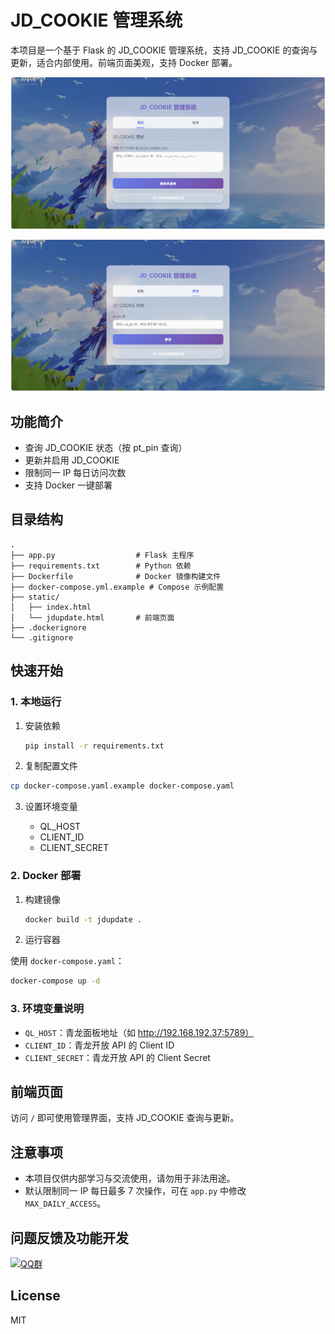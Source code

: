 # JD_COOKIE 管理系统

本项目是一个基于 Flask 的 JD_COOKIE 管理系统，支持 JD_COOKIE 的查询与更新，适合内部使用。前端页面美观，支持 Docker 部署。

![](figs/1.png)

![](figs/2.png)

## 功能简介

- 查询 JD_COOKIE 状态（按 pt_pin 查询）
- 更新并启用 JD_COOKIE
- 限制同一 IP 每日访问次数
- 支持 Docker 一键部署

## 目录结构

```
.
├── app.py                  # Flask 主程序
├── requirements.txt        # Python 依赖
├── Dockerfile              # Docker 镜像构建文件
├── docker-compose.yml.example # Compose 示例配置
├── static/
│   ├── index.html
│   └── jdupdate.html       # 前端页面
├── .dockerignore
└── .gitignore
```

## 快速开始

### 1. 本地运行

1. 安装依赖

    ```sh
    pip install -r requirements.txt
    ```
2. 复制配置文件

```bash
cp docker-compose.yaml.example docker-compose.yaml
```

3. 设置环境变量

    - QL_HOST
    - CLIENT_ID
    - CLIENT_SECRET


### 2. Docker 部署

1. 构建镜像

    ```sh
    docker build -t jdupdate .
    ```

2. 运行容器

使用 `docker-compose.yaml`：

```sh
docker-compose up -d
```

### 3. 环境变量说明

- `QL_HOST`：青龙面板地址（如 http://192.168.192.37:5789）
- `CLIENT_ID`：青龙开放 API 的 Client ID
- `CLIENT_SECRET`：青龙开放 API 的 Client Secret

## 前端页面

访问 `/` 即可使用管理界面，支持 JD_COOKIE 查询与更新。

## 注意事项

- 本项目仅供内部学习与交流使用，请勿用于非法用途。
- 默认限制同一 IP 每日最多 7 次操作，可在 `app.py` 中修改 `MAX_DAILY_ACCESS`。

## 问题反馈及功能开发

[![QQ群](https://img.shields.io/badge/QQ群-965312424-green)](https://qm.qq.com/cgi-bin/qm/qr?k=en97YqjfYaLpebd9Nn8gbSvxVrGdIXy2&jump_from=webapi&authKey=41BmkEjbGeJ81jJNdv7Bf5EDlmW8EHZeH7/nktkXYdLGpZ3ISOS7Ur4MKWXC7xIx)

## License

MIT